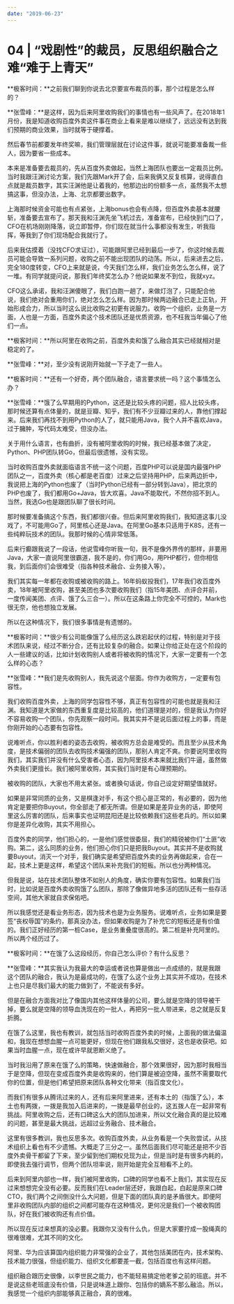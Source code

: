 ```yaml
---
date: "2019-06-23"
---  
```

      
# 04 | “戏剧性”的裁员，反思组织融合之难“难于上青天”
**极客时间：**之前我们聊到你说去北京要宣布裁员的事，那个过程是怎么样的？

**张雪峰：**是这样，因为后来阿里收购我们的事情也有一些风声了。在2018年1月份，我是知道收购百度外卖这件事在商业上看来是难以继续了，远远没有达到我们预期的商业效果，当时就等于硬撑着。

然后春节前都要发年终奖嘛，我们管理层就在讨论这件事，就说可能要准备裁一些人，因为要省一些成本。

本来是准备要去裁员的，先从百度外卖做起，当然上海团队也要出一定裁员比例。当时我跟汪渊讨论方案，我们先跟Mark开了会，后来我俩又反复核算，说得直白点就是裁员数字，其实汪渊他是让着我的，他那边出的份额多一点，虽然我不太想搞这事，但没办法，上海、北京都要出数字。

上海那时候资金可能也有点紧张，上海bonus也会有点降，但百度外卖基本就腰斩，准备要去宣布了。那天我和汪渊先坐飞机过去，准备宣布，已经快到门口了，CFO在机场刚刚降落，说立即暂停，你们现在就当什么事都没有发生，听我指挥，等我到了你们现场配合我就行了。

后来我估摸着（没找CFO求证过），可能跟阿里已经到最后一步了，你这时候去裁员可能会导致一系列问题，收购之前不能出现团队的动荡。所以，后来进去之后，完全180度转变，CFO上来就是说，今天我们怎么样，我们业务怎么怎么样，说了一堆。有同学就提问说，那我们年终奖怎么办？他说如果发不到位，我就xyz。

<!-- [[[read_end]]] -->

CFO这么承诺，我和汪渊傻眼了，我们白跑一趟了，来做灯泡了，只能配合他说，我们绝对会重用你们，绝对怎么怎么样。因为那时候两边融合已走上正轨，开始形成合力，所以当时这么说比收购之初更有说服力。收购一个组织，业务是一方面，人也是一方面，百度外卖这个技术团队还是优质资源，也不枉我当年偏心了他们一点。

**极客时间：**所以阿里在收购之前，百度外卖和饿了么融合其实已经就相对是稳定的了。

**张雪峰：**对，至少没有说刚开始就一下子走了一些人。

**极客时间：**还有一个好奇，两个团队融合，语言要求统一吗？这个事情怎么办？

**张雪峰：**饿了么早期用的Python，这还是比较头疼的问题，招人比较头疼，那时候还算有点体量的，就是豆瓣、知乎，我们有不少豆瓣过来的人，靠他们撑起来。后来我们再找不到用Python的人了，就只能用Java，我个人并不喜欢Java，过于臃肿，写代码太难受，但没办法。

关于用什么语言，也有曲折，没有被阿里收购的时候，我已经基本做了决定，Python、PHP团队转Go，但最后很遗憾，没有实现。

当时收购百度外卖就面临语言不统一这个问题，百度PHP可以说是国内最强PHP团队之一，百度外卖（核心都是老百度）过来之后坚持用PHP，后来两边折中，我说把上海的Python也废了（当时Python已经有一部分转到Java），把北京的PHP也废了，我们都用Go+Java，皆大欢喜。Java不能取代，不然你招不到人。当然，我选Go也是跟团队聊了很长时间。

那时候要准备搞这个东西，我们都很兴奋。但后来阿里收购我们，我知道这事儿没戏了，不可能用Go了，阿里核心还是Java。在阿里Go基本只适用于K8S，还有一些纯粹玩技术的团队。我那时候的心情非常低落。

后来行癫跟我说了一段话，他说雪峰你听我一句，我不是像外界传的那样，非要用Java，大家一直说阿里很霸道，我不是的，你们用Go，用PHP都行，但你相信我，到后面你们会很难受（指各种技术融合、业务接入等）。

我们其实每一年都在收购或被收购的路上。16年蚂蚁投我们，17年我们收百度外卖，18年被阿里收购，甚至美团也多次要收购我们（指15年美团、点评合并前，一度传闻美团、点评、饿了么三合一）。所以在这条路上你完全不可控的，Mark也很无奈，他也想独立发展。

所以在这种情况下，我们很多事情是有遗憾的。

**极客时间：**很少有公司能像饿了么经历这么跌宕起伏的过程，特别是对于技术团队来说，经过不断分合，还有比较复杂的融合。如果让你给正处在这个阶段的人一些建议的话，比如计划收购别人或者将被收购的情况下，大家一定要有一个怎么样的心态？

**张雪峰：**我们是先收购别人，我先说这个层面。你作为收购方，一定要有包容性。

我们收购百度外卖，上海的同学包容性不够，真正有包容性的可能也就是我和汪渊。我知道是大家做的东西重复度是比较高的，他们道理是对的，但是我认为你好不容易收购一个团队，你先观察一段时间。我其实并不是说后面过程上的事，而是你刚开始的心态要有包容性。

说难听点，你以胜利者的姿态去收购，被收购方总会是难受的。而且至少从技术角度，是技术偏弱的团队去收购技术偏强的团队，那别人肯定不爽。你要说阿里收购我们，其实我们并没有什么受害者心态，因为阿里技术本来就比我们牛逼，虽然做外卖我们更擅长。我们被阿里收购，其实我们当时是有心理预期的。

被收购的团队，大家也不用太紧张。或者换句话说，你自己设定好期望值就好。

如果是非常同质的业务，又是棋逢对手，有这个担心是正常的，有必要的，因为他肯定是要把你Buyout，你全部走了都无所谓。但是如果是差异业务的话，即使阿里这么厉害的团队，后来事实也证明昆阳还是比较依赖我们这些老兵的。所以如果你是差异化收购，其实不用担心。

百度外卖的同学，他们担心的，一是他们感觉很委屈，我们的精锐被你们“土匪”收购。第二，这么同质的业务，他们担心你们只是把我Buyout。其实并不是收购就要Buyout，消灭一个对手，我们确实是希望把百度外卖的业务再做起来，合在一起，技术上更是这样，希望这个团队来补充我们的短板。所以也分两种情况。

但我是说，站在技术团队整体不如别人的角度，确实你要有包容性。如果我们当时，比如说是百度外卖收购饿了么团队，那除了像做异地多活的团队还有一些存活空间，其他大家就自求保佑吧。

所以我感觉还是看业务形态，因为技术也是为业务服务。说难听点，业务如果是要签“丧权辱国”的条约，那真没办法，但如果收购是为了补充它的短板还是有价值的。我们正好经历的第一桩Case，是业务重叠度很高的。第二桩是补充阿里的。所以两个经历过了。

**极客时间：**在饿了么这段经历，你自己怎么评价？有什么反思？

**张雪峰：**其实我认为我最大的幸运或者说也算是做出一点成绩的，就是我跟这个团队的融合，我认为是最成功的，在饿了么这个业务上其实并不成功，在技术上也只是尽我们最大的能力做到了，不能说有多好。

但是在融合方面我对比了像国内其他这样体量的公司，要么就是空降的领导被干掉，要么就是空降的领导血洗现在的一批人，再把另一批人带进来，总之就是反复折腾。

在饿了么这里，我也有教训，就包括当时收购百度外卖的时候，上面我的做法偏温和，我现在想想血腥一点可能更好，但现在他们跟我私交很好，这也是收获吧。如果当时血腥一点，现在或许早就恩断义绝了。

当时我沿用了原来在饿了么的策略，快速做融合，那个效果很好，因为那时我相当于是空降，但现在变成百度外卖是收购来的，他们算是被迫空降，虽然不需要取代你的位置，但是他们希望把原来团队各种文化带来（指百度文化）。

而我们有很多从腾讯过来的人，还有后来阿里进来，还有本土的（指饿了么），本土也有两拨，一拨是我加入后进来的，一拨是最早创业的，这五拨人在一起非常有挑战。阿里收购之后，还有口碑这么大的团队加进来，所以文化融合真的是比较难的问题，甚至是最大挑战，远超过业务融合、技术融合。

这里有很多教训，我也反思多次。收购百度外卖，从业务看是一个失败尝试，从技术组织上看也有不少遗憾。大概走了三分之一。虽然后面我们尽可能还是把不少百度外卖骨干都留了下来，至少留到他们期权兑现为止，但是当时是有很多内耗的，即使我去强行调节，但两个团队坦率说，刚开始是完全互相看不上的。

后来到阿里内部也一样，我们被阿里收购，口碑的同学也看不上我们，其实现在反过来想想完全没有必要。反而我们在Leader层还好，我跟白起，白起是原来口碑CTO，我们两个之间倒没什么大问题，但是下面的团队真的是矛盾很大。即便阿里非收购团队内部的组织之间都可能存在这种情况，更何况是我们一个被收购团队，好在我们被收购还有点价值。

所以现在反过来想真的没必要。我跟你又没有什么仇，但是大家要拧成一股绳真的很难很难，尤其不同的文化。

阿里、华为应该算国内组织能力非常强的企业了，其他包括美团在内，技术架构、技术能力很强，但组织能力、组织文化都要差一截，包括百度也有这样问题。

组织融合跟历史很像，以李世民之能力，也不能轻易搞定他老爹之前的班底。并不是说这些老班底没有价值，只是说味道上跟你、包括你的嫡系不那么融洽。所以，我感觉一个组织内部能够真正融合，真的很难。